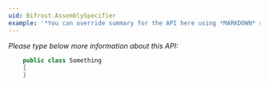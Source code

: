 ```yaml
---
uid: Bifrost.AssemblySpecifier
example: '*You can override summary for the API here using *MARKDOWN* syntax'
---
```


*Please type below more information about this API:*
```cs
    public class Something
    {
    }
```
